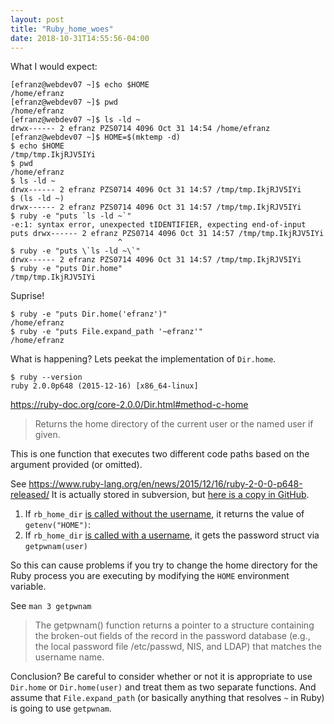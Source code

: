 ```yaml
---
layout: post
title: "Ruby_home_woes"
date: 2018-10-31T14:55:56-04:00
---
```


What I would expect:

```
[efranz@webdev07 ~]$ echo $HOME
/home/efranz
[efranz@webdev07 ~]$ pwd
/home/efranz
[efranz@webdev07 ~]$ ls -ld ~
drwx------ 2 efranz PZS0714 4096 Oct 31 14:54 /home/efranz
[efranz@webdev07 ~]$ HOME=$(mktemp -d)
$ echo $HOME
/tmp/tmp.IkjRJV5IYi
$ pwd
/home/efranz
$ ls -ld ~
drwx------ 2 efranz PZS0714 4096 Oct 31 14:57 /tmp/tmp.IkjRJV5IYi
$ (ls -ld ~)
drwx------ 2 efranz PZS0714 4096 Oct 31 14:57 /tmp/tmp.IkjRJV5IYi
$ ruby -e "puts `ls -ld ~`"
-e:1: syntax error, unexpected tIDENTIFIER, expecting end-of-input
puts drwx------ 2 efranz PZS0714 4096 Oct 31 14:57 /tmp/tmp.IkjRJV5IYi
                        ^
$ ruby -e "puts \`ls -ld ~\`"
drwx------ 2 efranz PZS0714 4096 Oct 31 14:57 /tmp/tmp.IkjRJV5IYi
$ ruby -e "puts Dir.home"
/tmp/tmp.IkjRJV5IYi
```

Suprise!

```
$ ruby -e "puts Dir.home('efranz')"
/home/efranz
$ ruby -e "puts File.expand_path '~efranz'"
/home/efranz
```

What is happening? Lets peekat the implementation of `Dir.home`.

```
$ ruby --version
ruby 2.0.0p648 (2015-12-16) [x86_64-linux]
```

https://ruby-doc.org/core-2.0.0/Dir.html#method-c-home

> Returns the home directory of the current user or the named user if given.

This is one function that executes two different code paths based on the argument provided (or omitted).

See https://www.ruby-lang.org/en/news/2015/12/16/ruby-2-0-0-p648-released/ It is actually stored in subversion, but [here is a copy in GitHub](https://github.com/ruby/ruby/tree/v2_0_0_648).

1.  If `rb_home_dir` [is called without the username](https://github.com/ruby/ruby/blob/v2_0_0_648/file.c#L2899-L2906), it returns the value of `getenv("HOME")`: 
2.  If `rb_home_dir` [is called with a username](https://github.com/ruby/ruby/blob/v2_0_0_648/file.c#L2907-L2921), it gets the password struct via `getpwnam(user)`

So this can cause problems if you try to change the home directory for the Ruby process you are executing by modifying the `HOME` environment variable.

See `man 3 getpwnam`

> The getpwnam() function returns a pointer to a structure containing the broken-out fields of
> the record in the password database (e.g., the local password  file  /etc/passwd,  NIS,  and
> LDAP) that matches the username name.

Conclusion? Be careful to consider whether or not it is appropriate to use `Dir.home` or `Dir.home(user)` and treat them as two separate functions. And assume that `File.expand_path` (or basically anything that resolves `~` in Ruby) is going to use `getpwnam`.